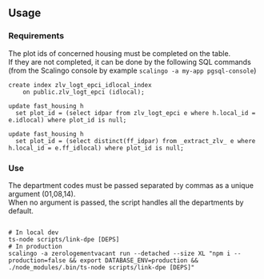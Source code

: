 ## Usage

### Requirements

The plot ids of concerned housing must be completed on the table.  
If they are not completed, it can be done by the following SQL commands
(from the Scalingo console by example `scalingo -a my-app pgsql-console`)
```shell
create index zlv_logt_epci_idlocal_index
    on public.zlv_logt_epci (idlocal);

update fast_housing h
  set plot_id = (select idpar from zlv_logt_epci e where h.local_id = e.idlocal) where plot_id is null;

update fast_housing h
  set plot_id = (select distinct(ff_idpar) from _extract_zlv_ e where h.local_id = e.ff_idlocal) where plot_id is null;
```

### Use
The department codes must be passed separated by commas as a unique argument
(01,08,14).  
When no argument is passed, the script handles all the departments by default.

```shell

# In local dev
ts-node scripts/link-dpe [DEPS]
# In production
scalingo -a zerologementvacant run --detached --size XL "npm i --production=false && export DATABASE_ENV=production && ./node_modules/.bin/ts-node scripts/link-dpe [DEPS]"
```
